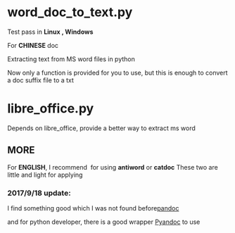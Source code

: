 # word_doc_to_text.py

Test pass in **Linux , Windows**

For **CHINESE** doc

Extracting text from MS word files in python

Now only a function is provided for you to use, but this is enough to convert a doc suffix file to a txt

# libre_office.py

Depends on libre_office, provide a better way to extract ms word

## MORE

For **ENGLISH**, I recommend  for using **antiword** or **catdoc**
These two are little and light for applying


### 2017/9/18 update:
I find something good which I was not found before[pandoc](http://pandoc.org/installing.html)
  
and for python developer, there is a good wrapper [Pyandoc](https://github.com/kennethreitz/pyandoc) to use
